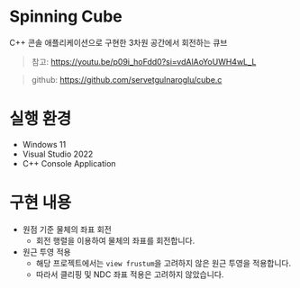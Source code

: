 # Spinning Cube

C++ 콘솔 애플리케이션으로 구현한 3차원 공간에서 회전하는 큐브

> 참고: https://youtu.be/p09i_hoFdd0?si=vdAlAoYoUWH4wL_L 

> github: https://github.com/servetgulnaroglu/cube.c

# 실행 환경

- Windows 11
- Visual Studio 2022
- C++ Console Application

# 구현 내용

- 원점 기준 물체의 좌표 회전
    - 회전 행렬을 이용하여 물체의 좌표를 회전합니다.
- 원근 투영 적용
    - 해당 프로젝트에서는 `view frustum`을 고려하지 않은 원근 투영을 적용합니다.
    - 따라서 클리핑 및 NDC 좌표 적용은 고려하지 않았습니다.
